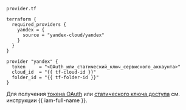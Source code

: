 `provider.tf`


```hcl
terraform {
  required_providers {
    yandex = {
      source = "yandex-cloud/yandex"
    }
  }
}

provider "yandex" {
  token     = "<OAuth_или_статический_ключ_сервисного_аккаунта>"
  cloud_id  = "{{ tf-cloud-id }}"
  folder_id = "{{ tf-folder-id }}"
}
```




Для получения [токена OAuth](../../iam/concepts/authorization/oauth-token.md) или [статического ключа доступа](../../iam/operations/sa/create-access-key.md) см. инструкции {{ iam-full-name }}.

